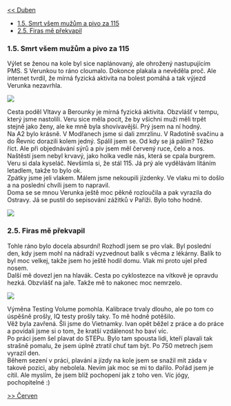 [<< Duben](2025_april.md)

- [1.5. Smrt všem mužům a pivo za 115](#15-smrt-všem-mužům-a-pivo-za-115)
- [2.5. Firas mě překvapil](#25-firas-mě-překvapil)

### 1.5. Smrt všem mužům a pivo za 115

Výlet se ženou na kole byl sice naplánovaný, ale ohrožený nastupujícím PMS. S Verunkou to ráno cloumalo. Dokonce plakala a nevěděla proč. Ale internet tvrdil, že mírná fyzická aktivita na bolest pomáhá a tak výjezd Verunka nezavrhla.

<a href="../images/2025_may/01_1.jpg" target="_blank"><img src="../images/thumbnails/2025_may/01_1.jpg"></a>

Cesta poděl Vltavy a Berounky je mírná fyzická aktivita. Obzvlášť v tempu, který jsme nastolili. Veru sice měla pocit, že by všichni muži měli trpět stejně jako ženy, ale ke mně byla shovívavější. Prý jsem na ní hodný.<br>
Na A2 bylo krásně. V Modřanech jsme si dali zmrzlinu. V Radotíně svačinu a do Řevnic dorazili kolem jedný. Spálil jsem se. Od kdy se já pálím? Těžko říct. Ale při objednávání sýrů a piv jsem měl červený ruce, čelo a nos. Naštěstí jsem nebyl krvavý, jako holka vedle nás, která se cpala burgrem. Veru si dala kyseláč. Nevšimla si, že stál 115. Já prý ale vydělávám lítáním letadlem, takže to bylo ok.<br>
Zpátky jsme jeli vlakem. Málem jsme nekoupili jízdenky. Ve vlaku mi to došlo a na poslední chvíli jsem to napravil.<br>
Doma se se mnou Verunka ještě moc pěkně rozloučila a pak vyrazila do Ostravy. Já se pustil do sepisování zážitků v Paříži. Bylo toho hodně.

<a href="../images/2025_may/01_2.jpg" target="_blank"><img src="../images/thumbnails/2025_may/01_2.jpg"></a>

### 2.5. Firas mě překvapil

Tohle ráno bylo docela absurdní! Rozhodl jsem se pro vlak. Byl poslední den, kdy jsem mohl na nádraží vyzvednout balík s věcma z lékárny. Balík to byl moc velkej, takže jsem ho ještě hodil domu. Vlak mi proto ujel před nosem.<br>
Další mě dovezl jen na hlavák. Cesta po cyklostezce na vítkově je opravdu hezká. Obzvlášť na jaře. Takže mě to nakonec moc nemrzelo.

<a href="../images/2025_may/02_1.jpg" target="_blank"><img src="../images/thumbnails/2025_may/02_1.jpg"></a>

Výměna Testing Volume pomohla. Kalibrace trvaly dlouho, ale po tom co úspěšně prošly, IQ testy prošly taky. To mě hodně potěšilo.<br>
Věž byla zavřená. Šli jsme do Vietnamky. Ivan opět běžel z práce a do práce a povídali jsme si o tom, že kratší vzdálenost ho baví víc.<br>
Po práci jsem šel plavat do STEPu. Bylo tam spousta lidi, kteří plavali tak strašně pomalu, že jsem úplně ztratil chuť tam být. Po 750 metrech jsem vyrazil den.<br>
Během sezení v práci, plavání a jízdy na kole jsem se snažil mít záda v takové pozici, aby nebolela. Nevím jak moc se mi to dařilo. Pořád jsem je cítil. Ale myslím, že jsem blíž pochopení jak z toho ven. Víc jógy, pochopitelné :)


[>> Červen](2025_june.md)

